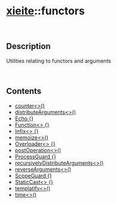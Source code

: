 # [xieite](./xieite.md)\:\:functors

&nbsp;

## Description
Utilities relating to functors and arguments

&nbsp;

## Contents
- [counter\<\>\(\)](./namespaces/functors/counter.md)
- [distributeArguments\<\>\(\)](./namespaces/functors/distribute_arguments.md)
- [Echo \{\}](./namespaces/functors/echo.md)
- [Function\<\> \{\}](./namespaces/functors/function.md)
- [Infix\<\> \{\}](./namespaces/functors/infix.md)
- [memoize\<\>\(\)](./namespaces/functors/memoize.md)
- [Overloader\<\> \{\}](./namespaces/functors/overloader.md)
- [postOperation\<\>\(\)](./namespaces/functors/post_operation.md)
- [ProcessGuard \{\}](./namespaces/functors/process_guard.md)
- [recursivelyDistributeArguments\<\>\(\)](./namespaces/functors/recursively_distribute_arguments.md)
- [reverseArguments\<\>\(\)](./namespaces/functors/reverse_arguments.md)
- [ScopeGuard \{\}](./namespaces/functors/scope_guard.md)
- [StaticCast\<\> \{\}](./namespaces/functors/static_cast.md)
- [templatify\<\>\(\)](./namespaces/functors/templatify.md)
- [time\<\>\(\)](./namespaces/functors/time.md)
